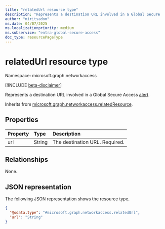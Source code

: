 ```yaml
---
title: "relatedUrl resource type"
description: "Represents a destination URL involved in a Global Secure Access alert."
author: "miritsadon"
ms.date: 04/07/2025
ms.localizationpriority: medium
ms.subservice: "entra-global-secure-access"
doc_type: resourcePageType
---
```


# relatedUrl resource type

Namespace: microsoft.graph.networkaccess

[!INCLUDE [beta-disclaimer](../../includes/beta-disclaimer.md)]

Represents a destination URL involved in a Global Secure Access [alert](../resources/networkaccess-alert.md).

Inherits from [microsoft.graph.networkaccess.relatedResource](../resources/networkaccess-relatedresource.md).

## Properties
|Property|Type|Description|
|:---|:---|:---|
|url|String|The destination URL. Required.|

## Relationships
None.

## JSON representation
The following JSON representation shows the resource type.
<!-- {
  "blockType": "resource",
  "@odata.type": "microsoft.graph.networkaccess.relatedUrl"
}
-->
``` json
{
  "@odata.type": "#microsoft.graph.networkaccess.relatedUrl",
  "url": "String"
}
```
